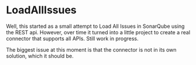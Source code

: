 # LoadAllIssues
Well, this started as a small attempt to Load All Issues in SonarQube using the REST api. However, over time it turned into a
little project to create a real connector that supports all APIs. Still work in progress.

The biggest issue at this moment is that the connector is not in its own solution, which it should be.

